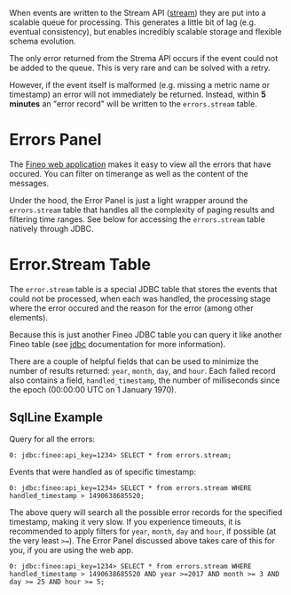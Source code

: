 When events are written to the Stream API ([stream]) they are put into a scalable queue for processing. This generates a little bit of lag (e.g. eventual consistency), but enables incredibly scalable storage and flexible schema evolution.

The only error returned from the Strema API occurs if the event could not be added to the queue. This is very rare and can be solved with a retry.

However, if the event itself is malformed (e.g. missing a metric name or timestamp) an error will not immediately be returned. Instead, within **5 minutes** an "error record" will be written to the `errors.stream` table.

# Errors Panel

The [Fineo web application] makes it easy to view all the errors that have occured. You can filter on timerange as well as the content of the messages.

Under the hood, the Error Panel is just a light wrapper around the `errors.stream` table that handles all the complexity of paging results and filtering time ranges. See below for accessing the `errors.stream` table natively through JDBC.

# Error.Stream Table

The `error.stream` table is a special JDBC table that stores the events that could not be processed, when each was handled, the processing stage where the error occured and the reason for the error (among other elements).

Because this is just another Fineo JDBC table you can query it like another Fineo table (see [jdbc] documentation for more information).

There are a couple of helpful fields that can be used to minimize the number of results returned: `year`, `month`, `day`, and `hour`. Each failed record also contains a field, `handled_timestamp`, the number of milliseconds since the epoch (00:00:00 UTC on 1 January 1970).

## SqlLine Example

Query for all the errors:

```
0: jdbc:fineo:api_key=1234> SELECT * from errors.stream;
```

Events that were handled as of specific timestamp:

```
0: jdbc:fineo:api_key=1234> SELECT * from errors.stream WHERE handled_timestamp > 1490638685520;
```

The above query will search all the possible error records for the specified timestamp, making it very slow. If you experience timeouts, it is recommended to apply filters for `year`, `month`, `day` and `hour`, if possible (at the very least `>=`). The Error Panel discussed above takes care of this for you, if you are using the web app.

```
0: jdbc:fineo:api_key=1234> SELECT * from errors.stream WHERE handled_timestamp > 1490638685520 AND year >=2017 AND month >= 3 AND day >= 25 AND hour >= 5;
```


[stream]: /write
[jdbc]: /jdbc/intro
[Fineo web application]: https://app.fineo.io